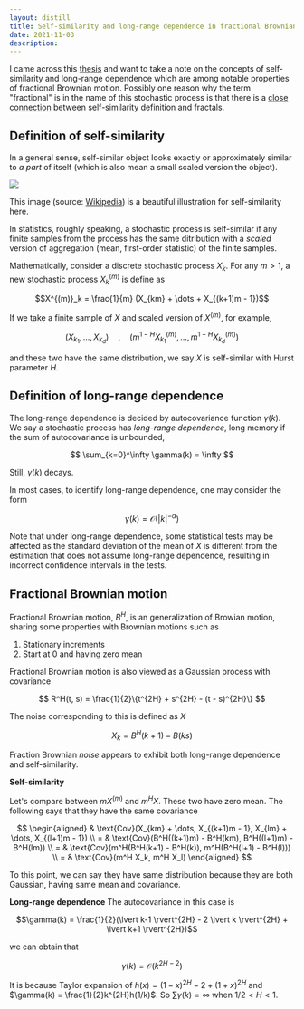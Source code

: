 ```yaml
---
layout: distill
title: Self-similarity and long-range dependence in fractional Brownian motions
date: 2021-11-03
description: 
---
```


I came across this <a href="http://www.columbia.edu/~ad3217/fbm/thesis.pdf">thesis</a> and want to take a note on the concepts of self-similarity and long-range dependence which are among notable properties of fractional Brownian motion. Possibly one reason why the term "fractional" is in the name of this stochastic process is that there is a <a href="https://en.wikipedia.org/wiki/Self-similarity">close connection</a> between self-similarity definition and fractals.

## Definition of self-similarity

In a general sense, self-similar object looks exactly or approximately similar to *a part* of itself (which is also mean a small scaled version the object). 

<img src="https://upload.wikimedia.org/wikipedia/commons/thumb/4/4b/Fractal_fern_explained.png/300px-Fractal_fern_explained.png">

This image (source: <a href="https://en.wikipedia.org/wiki/Self-similarity">Wikipedia</a>) is a beautiful illustration for self-similarity here.

In statistics, roughly speaking, a stochastic process is self-similar if any finite samples from the process has the same ditribution with a *scaled* version of aggregation (mean, first-order statistic) of the finite samples.

Mathematically, consider a discrete stochastic process $X_k$. For any $m > 1$, a new stochastic process $X^{(m)}_k$ is define as

$$X^{(m)}_k = \frac{1}{m} (X_{km} + \dots + X_{(k+1)m - 1})$$

If we take a finite sample of $X$ and scaled version of $X^{(m)}$, for example,

$$(X_{k_1}, \dots, X_{k_d}) \quad ,\quad (m^{1-H}X_{k_1}^{(m)}, \dots,m^{1-H}X_{k_d}^{(m)})$$

and these two have the same distribution, we say $X$ is self-similar with Hurst parameter $H$. 

## Definition of long-range dependence

The long-range dependence is decided by autocovariance function $\gamma(k)$. We say a stochastic process has *long-range dependence*, long memory if the sum of autocovariance is unbounded, 

$$
\sum_{k=0}^\infty \gamma(k) = \infty
$$

Still, $\gamma(k)$ decays. 

In most cases, to identify long-range dependence, one may consider the form

$$
\gamma(k) = \mathcal{O}(\lvert k \rvert^{-\alpha})
$$

Note that under long-range dependence, some statistical tests may be affected as the standard deviation of the mean of $X$ is different from the estimation that does not assume long-range dependence, resulting in incorrect confidence intervals in the tests.


## Fractional Brownian motion

Fractional Brownian motion, $B^H$, is an generalization of Browian motion, sharing some properties with Brownian motions such as

1. Stationary increments
2. Start at 0 and having zero mean

Fractional Brownian motion is also viewed as a Gaussian process with covariance

$$
R^H(t, s) = \frac{1}{2}\{t^{2H} + s^{2H} - (t - s)^{2H}\}
$$

The noise corresponding to this is defined as $X$

$$
X_k = B^H(k + 1) - B(ks)
$$

Fraction Brownian *noise* appears to exhibit both long-range dependence and self-similarity.

**Self-similarity** 

Let's compare between $mX^{(m)}$ and $m^HX$. These two have zero mean. The following says that they have the same covariance

$$
\begin{aligned}
& \text{Cov}(X_{km} + \dots, X_{(k+1)m - 1}, X_{lm} + \dots, X_{(l+1)m - 1}) \\
= & \text{Cov}(B^H((k+1)m) - B^H(km), B^H((l+1)m) - B^H(lm)) \\
= & \text{Cov}(m^H(B^H(k+1) - B^H(k)), m^H(B^H(l+1) - B^H(l))) \\
= & \text{Cov}(m^H X_k, m^H X_l)
\end{aligned}
$$

To this point, we can say they have same distribution because they are both Gaussian, having same mean and covariance.


**Long-range dependence**
The autocovariance in this case is

$$\gamma(k) = \frac{1}{2}(\lvert k-1 \rvert^{2H} - 2 \lvert k \rvert^{2H} + \lvert k+1 \rvert^{2H})$$

we can obtain that 

$$\gamma(k) = \mathcal{O}(k^{2H-2})$$

It is because Taylor expansion of $h(x) = (1 - x)^{2H} - 2 + (1 + x)^{2H}$ and $\gamma(k) = \frac{1}{2}k^{2H}h(1/k)$. So $\sum \gamma(k) = \infty$ when $1/2<H< 1.$



